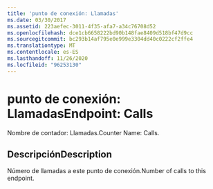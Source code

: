 ```yaml
---
title: 'punto de conexión: Llamadas'
ms.date: 03/30/2017
ms.assetid: 223aefec-3011-4f35-afa7-a34c76708d52
ms.openlocfilehash: dce1cb6658222bd90b148fae8409d518bf47d9cc
ms.sourcegitcommit: bc293b14af795e0e999e3304dd40c0222cf2ffe4
ms.translationtype: MT
ms.contentlocale: es-ES
ms.lasthandoff: 11/26/2020
ms.locfileid: "96253130"
---
```

# <a name="endpoint-calls"></a><span data-ttu-id="6157a-102">punto de conexión: Llamadas</span><span class="sxs-lookup"><span data-stu-id="6157a-102">Endpoint: Calls</span></span>

<span data-ttu-id="6157a-103">Nombre de contador: Llamadas.</span><span class="sxs-lookup"><span data-stu-id="6157a-103">Counter Name: Calls.</span></span>  
  
## <a name="description"></a><span data-ttu-id="6157a-104">Descripción</span><span class="sxs-lookup"><span data-stu-id="6157a-104">Description</span></span>  

 <span data-ttu-id="6157a-105">Número de llamadas a este punto de conexión.</span><span class="sxs-lookup"><span data-stu-id="6157a-105">Number of calls to this endpoint.</span></span>
